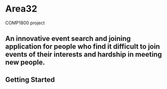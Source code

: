 # Area32
COMP1800 project

## An innovative event search and joining application for people who find it difficult to join events of their interests and hardship in meeting new people.

## Getting Started
